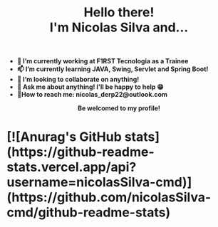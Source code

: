 

<h1 align="center"><strong>Hello there!</strong><br> I'm Nicolas Silva and...</h1> <br>

<ul>
 <li> <strong class="text">🌱 I’m currently working at F1RST Tecnologia as a Trainee</li>
 <li> <strong class="text">📫 I’m currently learning</strong> JAVA, Swing, Servlet and Spring Boot!</li>
 <li> <strong class="text">🔭 I’m looking to collaborate</strong> on anything!</li>  
 <li> <strong class="text">💬 Ask me about anything! I'll be happy to help 😁</li>
 <li> <strong class="text">👯How to reach me:</strong> <label for="email">nicolas_derp22@outlook.com</label></li>
</ul>

<p align="center">Be welcomed to my profile! </p>

<h1> <align = "center"> [![Anurag's GitHub stats](https://github-readme-stats.vercel.app/api?username=nicolasSilva-cmd)](https://github.com/nicolasSilva-cmd/github-readme-stats) </h1>

